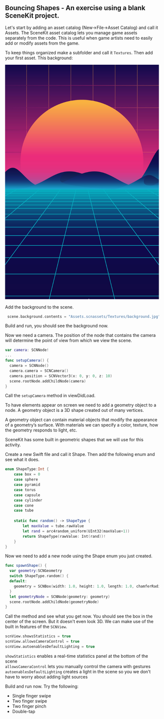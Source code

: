 ## Bouncing Shapes - An exercise using a blank SceneKit project.

Let's start by adding an asset catalog (New->File->Asset Catalog) and call it Assets. The SceneKit asset catalog lets you manage game assets separately from the code. This is useful when game artists need to easily add or modify assets from the game.

To keep things organized make a subfolder and call it `Textures`. Then add your first asset. This background:

![background](background.jpg)

Add the background to the scene.

```swift
 scene.background.contents = "Assets.scnassets/Textures/background.jpg"
```

Build and run, you should see the background now.

Now we need a camera. The position of the node that contains the camera will determine the point of view from which we view the scene.

```swift
var camera: SCNNode!
...
func setupCamera() {
  camera = SCNNode()
  camera.camera = SCNCamera()
  camera.position = SCNVector3(x: 0, y: 0, z: 10)
  scene.rootNode.addChildNode(camera)
}
```

Call the `setupCamera` method in viewDidLoad.

To have elements appear on screen we need to add a geometry object to a node. A geometry object is a 3D shape created out of many vertices.

A geometry object can contain material objects that modify the appearance of a geometry’s surface. With materials we can specify a color, texture, how the geometry responds to light, etc.

SceneKit has some built in geometric shapes that we will use for this activity.

Create a new Swift file and call it Shape. Then add the following enum and see what it does.

```swift
enum ShapeType:Int {
    case box = 0
    case sphere
    case pyramid
    case torus
    case capsule
    case cylinder
    case cone
    case tube

    static func random() -> ShapeType {
        let maxValue = tube.rawValue
        let rand = arc4random_uniform(UInt32(maxValue+1))
        return ShapeType(rawValue: Int(rand))!
    }
}
```

Now we need to add a new node using the Shape enum you just created.

```swift
func spawnShape() {
  var geometry:SCNGeometry
  switch ShapeType.random() {
  default:
    geometry = SCNBox(width: 1.0, height: 1.0, length: 1.0, chamferRadius: 0.0)
  }
  let geometryNode = SCNNode(geometry: geometry)
  scene.rootNode.addChildNode(geometryNode)
}
```

Call the method and see what you get now. You should see the box in the center of the screen. But it doesn't even look 3D. We can make use of the built in features of the `SCNView`.

```swift
scnView.showsStatistics = true
scnView.allowsCameraControl = true
scnView.autoenablesDefaultLighting = true
```

`showStatistics` enables a real-time statistics panel at the bottom of the scene<br>
`allowsCameraControl` lets you manually control the camera with gestures<br>
`autoenablesDefaultLighting` creates a light in the scene so you we don't have to worry about adding light sources

Build and run now. Try the following:
- Single finger swipe
- Two finger swipe
- Two finger pinch
- Double-tap
